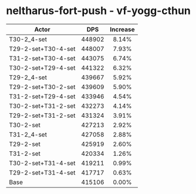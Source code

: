# neltharus-fort-push - vf-yogg-cthun
| Actor | DPS | Increase |
|---|:---:|:---:|
|T30-2_4-set|448902|8.14%|
|T29-2-set+T30-4-set|448007|7.93%|
|T31-2-set+T30-4-set|443075|6.74%|
|T30-2-set+T29-4-set|441322|6.32%|
|T29-2_4-set|439667|5.92%|
|T29-2-set+T30-2-set|439609|5.90%|
|T31-2-set+T29-4-set|433946|4.54%|
|T30-2-set+T31-2-set|432273|4.14%|
|T29-2-set+T31-2-set|431324|3.91%|
|T30-2-set|427213|2.92%|
|T31-2_4-set|427058|2.88%|
|T29-2-set|425919|2.60%|
|T31-2-set|420334|1.26%|
|T30-2-set+T31-4-set|419211|0.99%|
|T29-2-set+T31-4-set|417717|0.63%|
|Base|415106|0.00%|

